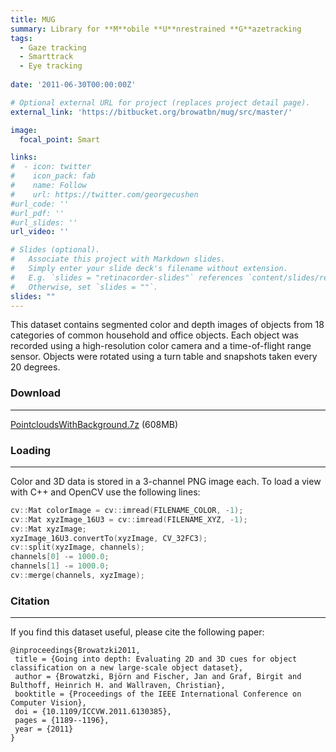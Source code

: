 ```yaml
---
title: MUG
summary: Library for **M**obile **U**nrestrained **G**azetracking
tags:
  - Gaze tracking
  - Smarttrack
  - Eye tracking
  
date: '2011-06-30T00:00:00Z'

# Optional external URL for project (replaces project detail page).
external_link: 'https://bitbucket.org/browatbn/mug/src/master/'

image:
  focal_point: Smart

links:
#  - icon: twitter
#    icon_pack: fab
#    name: Follow
#    url: https://twitter.com/georgecushen
#url_code: ''
#url_pdf: ''
#url_slides: ''
url_video: ''

# Slides (optional).
#   Associate this project with Markdown slides.
#   Simply enter your slide deck's filename without extension.
#   E.g. `slides = "retinacorder-slides"` references `content/slides/retinacorder-slides.md`.
#   Otherwise, set `slides = ""`.
slides: ""
---
```

This dataset contains segmented color and depth images of objects from 18 categories of common household and office objects. 
Each object was recorded using a high-resolution color camera and a time-of-flight range sensor. 
Objects were rotated using a turn table and snapshots taken every 20 degrees.

### Download
****
[PointcloudsWithBackground.7z](https://www.dropbox.com/s/3ko6elj58fbwasg/PointcloudsWithBackground.7z?dl=1) (608MB)

[//]: # (**Loading**)
### Loading
****

Color and 3D data is stored in a 3-channel PNG image each. To load a view with C++ and OpenCV use the following lines:

```C++
cv::Mat colorImage = cv::imread(FILENAME_COLOR, -1);
cv::Mat xyzImage_16U3 = cv::imread(FILENAME_XYZ, -1);
cv::Mat xyzImage;
xyzImage_16U3.convertTo(xyzImage, CV_32FC3);
cv::split(xyzImage, channels);
channels[0] -= 1000.0;
channels[1] -= 1000.0;
cv::merge(channels, xyzImage);
```



### Citation
****

If you find this dataset useful, please cite the following paper:

```
@inproceedings{Browatzki2011,
 title = {Going into depth: Evaluating 2D and 3D cues for object classification on a new large-scale object dataset},
 author = {Browatzki, Björn and Fischer, Jan and Graf, Birgit and Bulthoff, Heinrich H. and Wallraven, Christian},
 booktitle = {Proceedings of the IEEE International Conference on Computer Vision},
 doi = {10.1109/ICCVW.2011.6130385},
 pages = {1189--1196},
 year = {2011}
}
```
